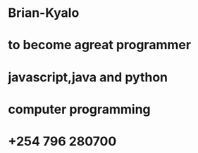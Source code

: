 # Brian-Kyalo
# to become agreat programmer
# javascript,java and python
# computer programming 
# +254 796 280700
